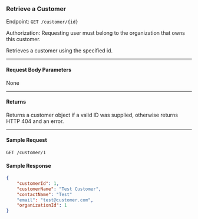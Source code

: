 ### Retrieve a Customer
Endpoint: `GET /customer/{id}`

Authorization: Requesting user must belong to the organization that owns this customer. 

Retrieves a customer using the specified id.
___
#### Request Body Parameters
None
___
#### Returns
Returns a customer object if a valid ID was supplied, otherwise returns HTTP 404 and an error.
___
#### Sample Request
`GET /customer/1`
<br/>

#### Sample Response
```json
{
	"customerId": 1,
	"customerName": "Test Customer",
	"contactName": "Test"
	"email": "test@customer.com",
	"organizationId": 1
}
```


